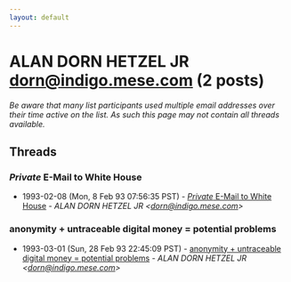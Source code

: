 ```yaml
---
layout: default
---
```


# ALAN DORN HETZEL JR <dorn@indigo.mese.com> (2 posts)

_Be aware that many list participants used multiple email addresses over their time active on the list. As such this page may not contain all threads available._

## Threads

### *Private* E-Mail to White House
+ 1993-02-08 (Mon, 8 Feb 93 07:56:35 PST) - [*Private* E-Mail to White House](/archive/1993/02/2fdf89b9fbb97b056ad847f265a2303e332e262579270aa18dc5e64b5a5971fa) - _ALAN DORN HETZEL JR \<dorn@indigo.mese.com\>_

### anonymity + untraceable digital money = potential problems
+ 1993-03-01 (Sun, 28 Feb 93 22:45:09 PST) - [anonymity + untraceable digital money = potential problems](/archive/1993/03/20e7e90d1aa1cc9b57dc6a42771bb94dcfd73c6f15cd5f6bdaa796bda82c4ccc) - _ALAN DORN HETZEL JR \<dorn@indigo.mese.com\>_


